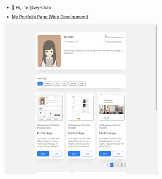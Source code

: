 - 👋 Hi, I’m @wy-chan

- <a href="https://wy-chan.github.io/devchallenges_Portfolio/" target="_blank"> My Portfolio Page (Web Development)</a> 

<img src="https://raw.githubusercontent.com/wy-chan/devchallenges_Portfolio/main/images/screenshot5.png" alt="screenshot" height="500">

<!---
wy-chan/wy-chan is a ✨ special ✨ repository because its `README.md` (this file) appears on your GitHub profile.
You can click the Preview link to take a look at your changes.
--->
